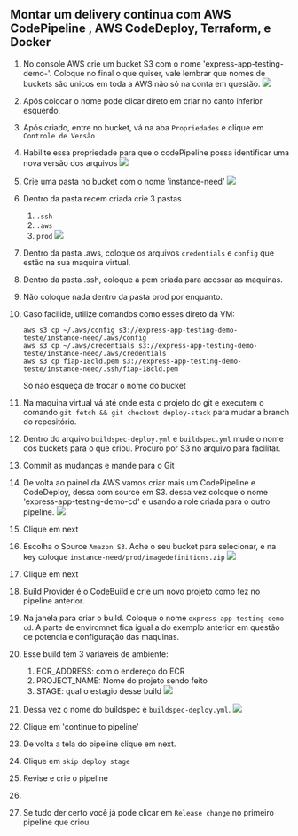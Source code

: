 ## Montar um delivery continua com AWS CodePipeline , AWS CodeDeploy, Terraform, e Docker

1. No console AWS crie um bucket S3 com o nome 'express-app-testing-demo-<NOME DIFERENCIANDO>'. Coloque no final o que quiser, vale lembrar que nomes de buckets são unicos em toda a AWS não só na conta em questão.
   ![](images/createbucket.png)
2. Após colocar o nome pode clicar direto em criar no canto inferior esquerdo.
3. Após criado, entre no bucket, vá na aba `Propriedades` e clique em `Controle de Versão`
4. Habilite essa propriedade para que o codePipeline possa identificar uma nova versão dos arquivos
   ![](images/versioncontrol2.png)
5. Crie uma pasta no bucket com o nome 'instance-need'
   ![](images/instance-need-folder.png)
6. Dentro da pasta recem criada crie 3 pastas
   1. `.ssh`
   2. `.aws`
   3. `prod`
   ![](images/threefolders.png)
7. Dentro da pasta .aws, coloque os arquivos `credentials` e `config` que estão na sua maquina virtual.
8. Dentro da pasta .ssh, coloque a pem criada para acessar as maquinas.
9. Não coloque nada dentro da pasta prod por enquanto.
10. Caso facilide, utilize comandos como esses direto da VM:
    ```
    aws s3 cp ~/.aws/config s3://express-app-testing-demo-teste/instance-need/.aws/config
    aws s3 cp ~/.aws/credentials s3://express-app-testing-demo-teste/instance-need/.aws/credentials
    aws s3 cp fiap-18cld.pem s3://express-app-testing-demo-teste/instance-need/.ssh/fiap-18cld.pem
    ```

    Só não esqueça de trocar o nome do bucket
11. Na maquina virtual vá até onde esta o projeto do git e executem o comando `git fetch && git checkout deploy-stack` para mudar a branch do repositório.
12. Dentro do arquivo `buildspec-deploy.yml` e `buildspec.yml` mude o nome dos buckets para o que criou. Procuro por S3 no arquivo para facilitar.
13. Commit as mudanças e mande para o Git
14. De volta ao painel da AWS vamos criar mais um CodePipeline e CodeDeploy, dessa com source em S3. dessa vez coloque o nome 'express-app-testing-demo-cd' e usando a role criada para o outro pipeline.
    ![](images/pipeline1.png)
15. Clique em next
16. Escolha o Source `Amazon S3`. Ache o seu bucket para selecionar, e na key coloque `instance-need/prod/imagedefinitions.zip`
    ![](images/pipeline2.png)
17. Clique em next
18. Build Provider é o CodeBuild e crie um novo projeto como fez no pipeline anterior.
19. Na janela para criar o build. Coloque o nome `express-app-testing-demo-cd`. A parte de enviromnet fica igual a do exemplo anterior em questão de potencia e configuração das maquinas.
20. Esse build tem 3 variaveis de ambiente:
    1.  ECR_ADDRESS: com o endereço do ECR
    2.  PROJECT_NAME: Nome do projeto sendo feito
    3.  STAGE: qual o estagio desse build
    ![](images/pipelineenv.png)
21. Dessa vez o nome do buildspec é `buildspec-deploy.yml`.
    ![](images/pipeline4.png)
22. Clique em 'continue to pipeline'
23. De volta a tela do pipeline clique em next.
24. Clique em `skip deploy stage`
25. Revise e crie o pipeline
26. 
27. Se tudo der certo você já pode clicar em `Release change` no primeiro pipeline que criou.
